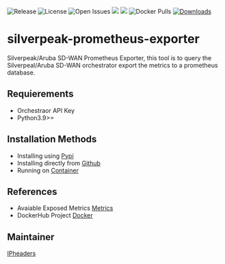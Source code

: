 ![Release](https://img.shields.io/github/v/tag/ipHeaders/silverpeak-prometheus)
![License](https://img.shields.io/github/license/ipHeaders/silverpeak-prometheus)
![Open Issues](https://img.shields.io/github/issues/ipHeaders/silverpeak-prometheus)
![](https://img.shields.io/github/languages/top/ipHeaders/silverpeak-prometheus)
![](https://img.shields.io/pypi/pyversions/silverpeak-exporter)
![Docker Pulls](https://img.shields.io/docker/pulls/ipheaders/silverpeak-prometheus)
[![Downloads](https://static.pepy.tech/personalized-badge/silverpeak-exporter?period=total&units=none&left_color=grey&right_color=orange&left_text=PyPI%20Downloads)](https://pepy.tech/project/silverpeak-exporter)

# silverpeak-prometheus-exporter
Silverpeak/Aruba SD-WAN Prometheus Exporter, this tool is to query the Silverpeal/Aruba SD-WAN orchestrator export the metrics to a prometheus database.

## Requierements

- Orchestraor API Key
- Python3.9>=

## Installation Methods
- Installing using [Pypi](https://github.com/ipHeaders/silverpeak-prometheus/tree/main/docs/installing_using_pypi.md)
- Installing directly from [Github](https://github.com/ipHeaders/silverpeak-prometheus/tree/main/docs/installing_from_github.md)
- Running on [Container](https://github.com/ipHeaders/silverpeak-prometheus/tree/main/docs/running_on_container.md)

## References
- Avaiable Exposed Metrics [Metrics](https://github.com/ipHeaders/silverpeak-prometheus/tree/main/docs/metrics.md)
- DockerHub Project [Docker](https://hub.docker.com/repository/registry-1.docker.io/ipheaders/silverpeak-prometheus/general)

## Maintainer
[IPheaders](https://github.com/ipHeaders)